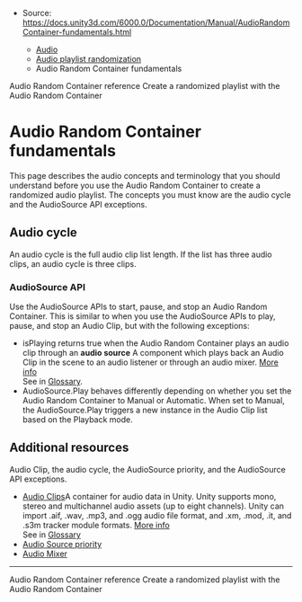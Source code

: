 * Source: https://docs.unity3d.com/6000.0/Documentation/Manual/AudioRandomContainer-fundamentals.html

  * [Audio](https://docs.unity3d.com/6000.0/Documentation/Manual/Audio.html)
  * [Audio playlist randomization](https://docs.unity3d.com/6000.0/Documentation/Manual/AudioRandomContainer.html)
  * Audio Random Container fundamentals


[](https://docs.unity3d.com/6000.0/Documentation/Manual/AudioRandomContainer-UI.html)
Audio Random Container reference
[](https://docs.unity3d.com/6000.0/Documentation/Manual/Create-randomized-playlist.html)
Create a randomized playlist with the Audio Random Container
# Audio Random Container fundamentals
This page describes the audio concepts and terminology that you should understand before you use the Audio Random Container to create a randomized audio playlist.
The concepts you must know are the audio cycle and the AudioSource API exceptions.
## Audio cycle
An audio cycle is the full audio clip list length. If the list has three audio clips, an audio cycle is three clips.
### AudioSource API
Use the AudioSource APIs to start, pause, and stop an Audio Random Container. This is similar to when you use the AudioSource APIs to play, pause, and stop an Audio Clip, but with the following exceptions:
  * isPlaying returns true when the Audio Random Container plays an audio clip through an **audio source** A component which plays back an Audio Clip in the scene to an audio listener or through an audio mixer. [More info](https://docs.unity3d.com/6000.0/Documentation/Manual/class-AudioSource.html)  
See in [Glossary](https://docs.unity3d.com/6000.0/Documentation/Manual/Glossary.html#AudioSource).
  * AudioSource.Play behaves differently depending on whether you set the Audio Random Container to Manual or Automatic. When set to Manual, the AudioSource.Play triggers a new instance in the Audio Clip list based on the Playback mode.


## Additional resources
Audio Clip, the audio cycle, the AudioSource priority, and the AudioSource API exceptions.
  * [Audio Clips](https://docs.unity3d.com/6000.0/Documentation/Manual/class-AudioClip.html)A container for audio data in Unity. Unity supports mono, stereo and multichannel audio assets (up to eight channels). Unity can import .aif, .wav, .mp3, and .ogg audio file format, and .xm, .mod, .it, and .s3m tracker module formats. [More info](https://docs.unity3d.com/6000.0/Documentation/Manual/class-AudioClip.html)  
See in [Glossary](https://docs.unity3d.com/6000.0/Documentation/Manual/Glossary.html#AudioClip)
  * [Audio Source priority](https://docs.unity3d.com/6000.0/Documentation/Manual/class-AudioSource.html)
  * [Audio Mixer](https://docs.unity3d.com/6000.0/Documentation/Manual/AudioMixer.html)


* * *
[](https://docs.unity3d.com/6000.0/Documentation/Manual/AudioRandomContainer-UI.html)
Audio Random Container reference
[](https://docs.unity3d.com/6000.0/Documentation/Manual/Create-randomized-playlist.html)
Create a randomized playlist with the Audio Random Container
